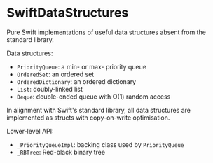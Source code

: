 # SwiftDataStructures

Pure Swift implementations of useful data structures absent from the standard library.

Data structures:

- `PriorityQueue`: a min- or max- priority queue
- `OrderedSet`: an ordered set
- `OrderedDictionary`: an ordered dictionary
- `List`: doubly-linked list
- `Deque`: double-ended queue with O(1) random access

In alignment with Swift's standard library, all data structures are implemented as structs with copy-on-write optimisation.

Lower-level API:

- `_PriorityQueueImpl`: backing class used by `PriorityQueue`
- `_RBTree`: Red-black binary tree

